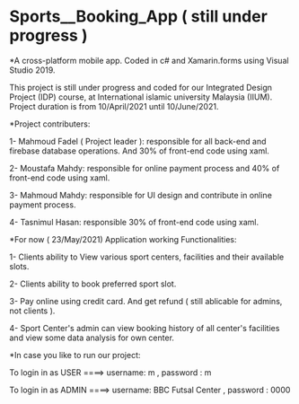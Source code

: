 # Sports__Booking_App ( still under progress )

*A cross-platform mobile app. Coded in c# and Xamarin.forms using Visual Studio 2019.

This project is still under progress and coded for our Integrated Design Project (IDP) course, at International islamic university Malaysia (IIUM).
Project duration is from 10/April/2021 until 10/June/2021.


*Project contributers:

1- Mahmoud Fadel ( Project leader ): responsible for all back-end and firebase database operations. And 30% of front-end code using xaml.

2- Moustafa Mahdy: responsible for online payment process and 40% of front-end code using xaml.

3- Mahmoud Mahdy: responsible for UI design and contribute in online payment process.

4- Tasnimul Hasan: responsible 30% of front-end code using xaml.


*For now ( 23/May/2021) Application working Functionalities:

1- Clients ability to View various sport centers, facilities and their available slots. 

2- Clients ability to book preferred sport slot. 

3- Pay online using credit card. And get refund ( still ablicable for admins, not clients ).

4- Sport Center's admin can view booking history of all center's facilities and view some data analysis for own center.


*In case you like to run our project: 

To login in as USER ====> username: m    , password : m

To login in as ADMIN ====> username: BBC Futsal Center    , password : 0000



